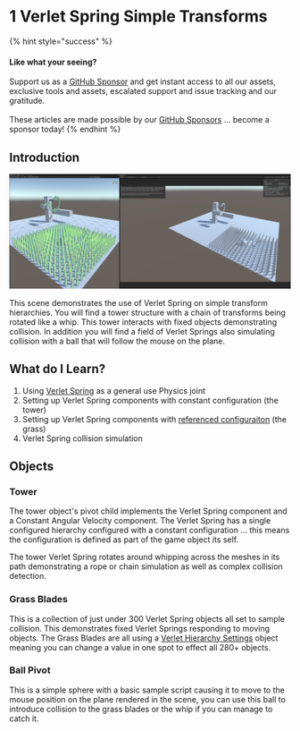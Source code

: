 # 1 Verlet Spring Simple Transforms

{% hint style="success" %}
#### Like what your seeing?

Support us as a [GitHub Sponsor](../../../where-to-buy/become-a-sponsor.md) and get instant access to all our assets, exclusive tools and assets, escalated support and issue tracking and our gratitude.\
\
These articles are made possible by our [GitHub Sponsors](../../../where-to-buy/become-a-sponsor.md) ... become a sponsor today!
{% endhint %}

## Introduction

![](<../../../.gitbook/assets/Verlet Trans.png>)

This scene demonstrates the use of Verlet Spring on simple transform hierarchies. You will find a tower structure with a chain of transforms being rotated like a whip. This tower interacts with fixed objects demonstrating collision. In addition you will find a field of Verlet Springs also simulating collision with a ball that will follow the mouse on the plane.

## What do I Learn?

1. Using [Verlet Spring](../components/verlet-spring.md) as a general use Physics joint
2. Setting up Verlet Spring components with constant configuration (the tower)
3. Setting up Verlet Spring components with [referenced configuraiton](../objects/verlet-hierarchy-settings.md) (the grass)
4. Verlet Spring collision simulation

## Objects

### Tower

The tower object's pivot child implements the Verlet Spring component and a Constant Angular Velocity component. The Verlet Spring has a single configured hierarchy configured with a constant configuration ... this means the configuration is defined as part of the game object its self.

The tower Verlet Spring rotates around whipping across the meshes in its path demonstrating a rope or chain simulation as well as complex collision detection.

### Grass Blades

This is a collection of just under 300 Verlet Spring objects all set to sample collision. This demonstrates fixed Verlet Springs responding to moving objects. The Grass Blades are all using a [Verlet Hierarchy Settings](../objects/verlet-hierarchy-settings.md) object meaning you can change a value in one spot to effect all 280+ objects.

### Ball Pivot

This is a simple sphere with a basic sample script causing it to move to the mouse position on the plane rendered in the scene, you can use this ball to introduce collision to the grass blades or the whip if you can manage to catch it.
